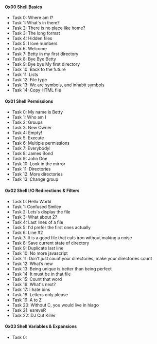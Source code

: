 <h4>0x00 Shell Basics</h4>

* Task 0: Where am I?
* Task 1: What's in there?
* Task 2: There is no place like home?
* Task 3: The long format
* Task 4: Hidden files
* Task 5: I love numbers
* Task 6: Welcome
* Task 7: Betty in my first directory
* Task 8: Bye Bye Betty
* Task 9: Bye bye My first directory
* Task 10: Back to the future
* Task 11: Lists
* Task 12: File type
* Task 13: We are symbols, and inhabit symbols
* Task 14: Copy HTML file

<h4>0x01 Shell Permissions</h4>

* Task 0: My name is Betty
* Task 1: Who am I
* Task 2: Groups
* Task 3: New Owner
* Task 4: Empty!
* Task 5: Execute
* Task 6: Multiple permissions
* Task 7: Everybody!
* Task 8: James Bond
* Task 9: John Doe
* Task 10: Look in the mirror
* Task 11: Directories
* Task 12: More directories
* Task 13: Change group

<h4>0x02 Shell I/O Redirections & Filters</h4>

* Task 0: Hello World
* Task 1: Confused Smiley
* Task 2: Lets's display the file
* Task 3: What about 2?
* Task 4: Last lines of a file
* Task 5: I'd prefer the first ones actually
* Task 6: Line #2
* Task 7: It is a good file that cuts iron without making a noise
* Task 8: Save current state of directory
* Task 9: Duplicate last line
* Task 10: No more javascript
* Task 11: Don't just count your directories, make your directories count
* Task 12: What’s new
* Task 13: Being unique is better than being perfect
* Task 14: It must be in that file
* Task 15: Count that word
* Task 16: What's next?
* Task 17: I hate bins
* Task 18: Letters only please
* Task 19: A to Z
* Task 20: Without C, you would live in hiago
* Task 21: esreveR
* Task 22: DJ Cut Killer

<h4>0x03 Shell Variables & Expansions</h4>

* Task 0: <o>
